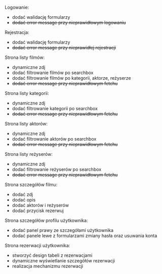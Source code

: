 Logowanie:
- dodać walidację formularzy
- ~~dodać error message przy nieprawidłowym logowaniu~~

Rejestracja:
- dodać walidację formularzy
- ~~dodać error message przy nieprawidłej rejestracji~~

Strona listy filmów:
- dynamiczne zdj
- dodać filtrowanie filmów po searchbox
- dodać filtrowanie filmów po kategorii, aktorze, reżyserze
- ~~dodać error message przy nieprawidłowym fetchu~~

Strona listy kategorii:
- dynamiczne zdj
- dodać filtrowanie kategorii po searchbox
- ~~dodać error message przy nieprawidłowym fetchu~~

Strona listy aktorów:
- dynamiczne zdj
- dodać filtrowanie aktorów po searchbox
- ~~dodać error message przy nieprawidłowym fetchu~~

Strona listy reżyserów:
- dynamiczne zdj
- dodać filtrowanie reżyserów po searchbox
- ~~dodać error message przy nieprawidłowym fetchu~~

Strona szczegółów filmu:
- dodać zdj
- dodać opis 
- dodać aktorów i reżyserów
- dodać przycisk rezerwuj

Strona szczegółów profilu użytkownika:
- dodać panel prawy ze szczegółami użytkownika
- dodać panele lewe z formularzami zmiany hasła oraz usuwania konta

Strona rezerwacji użytkownika:
- stworzyć design tabeli z rezerwacjami
- dynamiczne wyświetlanie szczegółów rezerwacji
- realizacja mechanizmu rezerwacji
